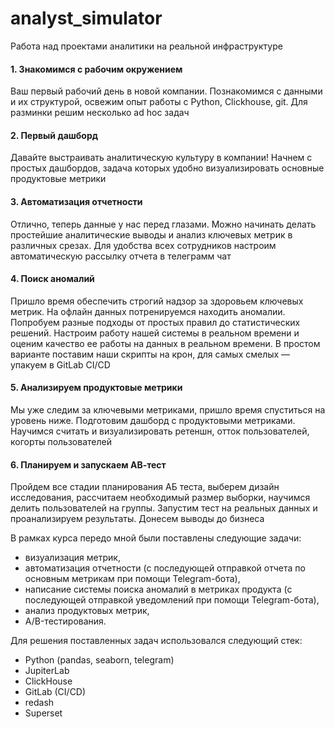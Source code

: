 # analyst_simulator
Работа над проектами аналитики на реальной инфраструктуре

#### 1. Знакомимся с рабочим окружением
Ваш первый рабочий день в новой компании. Познакомимся с данными и их структурой, освежим опыт работы с Python, Clickhouse, git. Для разминки решим несколько ad hoc задач </br>

#### 2. Первый дашборд
Давайте выстраивать аналитическую культуру в компании! Начнем с простых дашбордов, задача которых удобно визуализировать основные продуктовые метрики </br>
#### 3. Автоматизация отчетности
Отлично, теперь данные у нас перед глазами. Можно начинать делать простейшие аналитические выводы и анализ ключевых метрик в различных срезах. Для удобства всех сотрудников настроим автоматическую рассылку отчета в телеграмм чат </br>
#### 4. Поиск аномалий
Пришло время обеспечить строгий надзор за здоровьем ключевых метрик. На офлайн данных потренируемся находить аномалии. Попробуем разные подходы от простых правил до статистических решений. Настроим работу нашей системы в реальном времени и оценим качество ее работы на данных в реальном времени. В простом варианте поставим наши скрипты на крон, для самых смелых — упакуем в GitLab CI/CD </br>
#### 5. Анализируем продуктовые метрики
Мы уже следим за ключевыми метриками, пришло время спуститься на уровень ниже. Подготовим дашборд с продуктовыми метриками. Научимся считать и визуализировать ретеншн, отток пользователей, когорты пользователей </br>
#### 6. Планируем и запускаем АВ-тест
Пройдем все стадии планирования АБ теста, выберем дизайн исследования, рассчитаем необходимый размер выборки, научимся делить пользователей на группы. Запустим тест на реальных данных и проанализируем результаты. Донесем выводы до бизнеса </br>

</p>
</details>

В рамках курса передо мной были поставлены следующие задачи:
- визуализация метрик, 
- автоматизация отчетности (с последующей отправкой отчета по основным метрикам при помощи Telegram-бота), 
- написание системы поиска аномалий в метриках продукта (с последующей отправкой уведомлений при помощи Telegram-бота), 
- анализ продуктовых метрик,
- A/B-тестирования.

Для решения поставленных задач использовался следующий стек:
- Python (pandas, seaborn, telegram)
- JupiterLab
- ClickHouse
- GitLab (CI/CD)
- redash
- Superset
